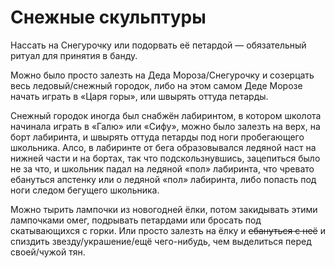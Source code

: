 # Снежные скульптуры

Нассать на Снегурочку или подорвать её петардой — обязательный ритуал для принятия в банду.

Можно было просто залезть на Деда Мороза/Снегурочку и созерцать весь ледовый/снежный городок, либо на этом самом Деде Морозе начать играть в «Царя горы», или швырять оттуда петарды.

Снежный городок иногда был снабжён лабиринтом, в котором школота начинала играть в «Галю» или «Сифу», можно было залезть на верх, на борт лабиринта, и швырять оттуда петарды под ноги пробегающего школьника. Алсо, в лабиринте от бега образовывался ледяной наст на нижней части и на бортах, так что подскользнувшись, зацепиться было не за что, и школьник падал на ледяной «пол» лабиринта, что чревато ебануться апстенку или о ледяной «пол» лабиринта, либо попасть под ноги следом бегущего школьника.

Можно тырить лампочки из новогодней ёлки, потом закидывать этими лампочками омег, подрывать петардами или бросать под скатывающихся с горки. Или просто залезть на ёлку и ~~ебануться с неё~~ и спиздить звезду/украшение/ещё чего-нибудь, чем выделиться перед своей/чужой тян.
